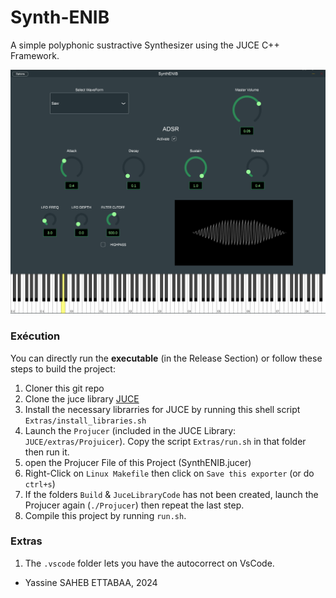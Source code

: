 # Synth-ENIB
A simple polyphonic sustractive Synthesizer using the JUCE C++ Framework.


![Project's Look](Extras/synth.png)


### Exécution
You can directly run the **executable** (in the Release Section) or follow these steps to build the project:

1. Cloner this git repo
1. Clone the juce library [JUCE](https://github.com/juce-framework/JUCE.git)
1. Install the necessary librarries for JUCE by running this shell script `Extras/install_libraries.sh`
1. Launch the `Projucer` (included in the JUCE Library: `JUCE/extras/Projuicer`). Copy the script `Extras/run.sh` in that folder then run it.
1. open the Projucer File of this Project (SynthENIB.jucer)
1. Right-Click on `Linux Makefile` then click on `Save this exporter` (or do `ctrl+s`)
1. If the folders `Build` & `JuceLibraryCode` has not been created, launch the Projucer again (`./Projucer`) then repeat the last step.
1. Compile this project by running `run.sh`.
   
### Extras
1. The `.vscode` folder lets you have the autocorrect on VsCode.



* Yassine SAHEB ETTABAA, 2024
